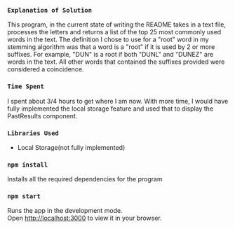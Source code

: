### `Explanation of Solution`

This program, in the current state of writing the README takes in a text file, processes the letters and returns a list of the top 25 most commonly used words in the text. The definition I chose to use for a "root" word in my stemming algorithm was that a word is a "root" if it is used by 2 or more suffixes. For example, "DUN" is a root if both "DUNL" and "DUNEZ" are words in the text. All other words that contained the suffixes provided were considered a coincidence.

### `Time Spent`

I spent about 3/4 hours to get where I am now. With more time, I would have fully implemented the local storage feature and used that to display the PastResults component.

### `Libraries Used`

- Local Storage(not fully implemented)

### `npm install`

Installs all the required dependencies for the program

### `npm start`

Runs the app in the development mode.\
Open [http://localhost:3000](http://localhost:3000) to view it in your browser.
